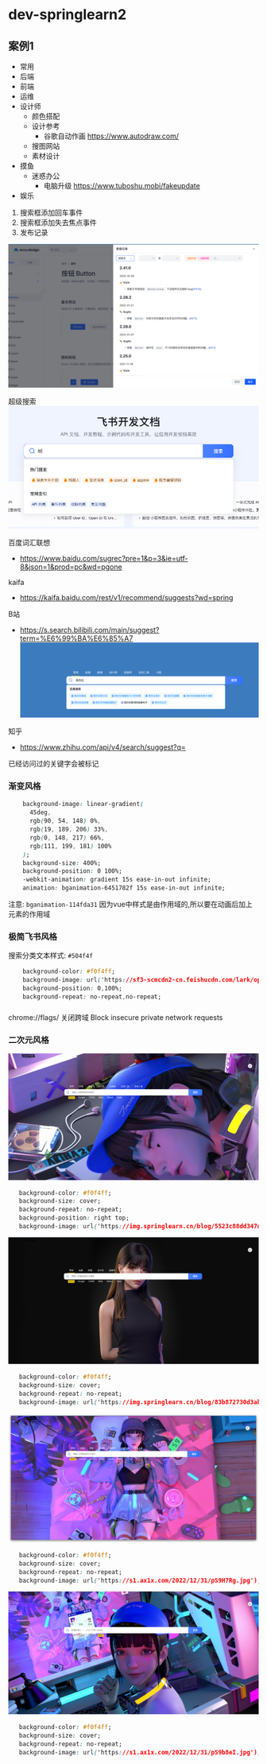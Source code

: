 # dev-springlearn2


## 案例1

- 常用
- 后端
- 前端
- 运维
- 设计师
	- 颜色搭配
	- 设计参考
		- 谷歌自动作画 https://www.autodraw.com/
	- 搜图网站
	- 素材设计
- 摸鱼
	- 迷惑办公
		- 电脑升级 https://www.tuboshu.mobi/fakeupdate
- 娱乐



1. 搜索框添加回车事件
2. 搜索框添加失去焦点事件
3. 发布记录

![img_1.png](img_1.png)

超级搜索
![img.png](img.png)



百度词汇联想
- https://www.baidu.com/sugrec?pre=1&p=3&ie=utf-8&json=1&prod=pc&wd=pgone


kaifa
- https://kaifa.baidu.com/rest/v1/recommend/suggests?wd=spring


B站
- https://s.search.bilibili.com/main/suggest?term=%E6%99%BA%E6%85%A7
![img_2.png](img_2.png)

知乎

- https://www.zhihu.com/api/v4/search/suggest?q=

已经访问过的关键字会被标记



### 渐变风格

```css 
    background-image: linear-gradient(
      45deg,
      rgb(90, 54, 148) 0%,
      rgb(19, 189, 206) 33%,
      rgb(0, 148, 217) 66%,
      rgb(111, 199, 181) 100%
    );
    background-size: 400%;
    background-position: 0 100%;
    -webkit-animation: gradient 15s ease-in-out infinite;
    animation: bganimation-6451782f 15s ease-in-out infinite;
```

注意: `bganimation-114fda31` 因为vue中样式是由作用域的,所以要在动画后加上元素的作用域



### 极简飞书风格

搜索分类文本样式: `#504f4f`

```css 
    background-color: #f0f4ff;
    background-image: url('https://sf3-scmcdn2-cn.feishucdn.com/lark/open/doc/frontend/images/home-banner-left-572185fb.png'),url('https://sf3-scmcdn2-cn.feishucdn.com/lark/open/doc/frontend/images/home-banner-right-c40ab17b.png');
    background-position: 0,100%;
    background-repeat: no-repeat,no-repeat;
```


### 
chrome://flags/
关闭跨域 Block insecure private network requests


### 二次元风格

![img_3.png](img_3.png)

```css 
   background-color: #f0f4ff;
   background-size: cover;
   background-repeat: no-repeat;
   background-position: right top;
   background-image: url('https://img.springlearn.cn/blog/5523c88dd347d1b7cc617f632b7efdb7.jpeg'), linear-gradient(rgb(219, 166, 166), rgb(0, 0, 172));
```

![img_4.png](img_4.png)
```css 
   background-color: #f0f4ff;
   background-size: cover;
   background-repeat: no-repeat;
   background-image: url('https://img.springlearn.cn/blog/83b872730d3ab4a502c2ae5d73db4dee.jpeg'), linear-gradient(rgb(219, 166, 166), rgb(0, 0, 172));
```

![img_5.png](img_5.png)

```css 
   background-color: #f0f4ff;
   background-size: cover;
   background-repeat: no-repeat;
   background-image: url('https://s1.ax1x.com/2022/12/31/pS9H7Rg.jpg'), linear-gradient(rgb(219, 166, 166), rgb(0, 0, 172));
```

![img_6.png](img_6.png)

```css 
   background-color: #f0f4ff;
   background-size: cover;
   background-repeat: no-repeat;
   background-image: url('https://s1.ax1x.com/2022/12/31/pS9b8eI.jpg'), linear-gradient(rgb(219, 166, 166), rgb(0, 0, 172));
```
